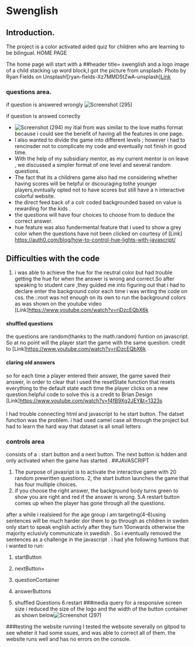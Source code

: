 
# Swenglish
## Introduction.
The project  is  a color activated  aided quiz for children who are learning to be bilingual. 
HOME PAGE

The home page  will start with a 
##header 
title= swenglish
and a logo image of a child stacking up word block,I got the picture from unsplash:
Photo by Ryan Fields on Unsplash![ryan-fields-Xz7MMD5tZwA-unsplash][Link](https://user-images.githubusercontent.com/83753891/130231263-6183ac84-2b5b-4b4e-bbd7-c5223407a5fe.jpg)
### questions area.
 if question is answered wrongly
 ![Screenshot (295)](https://user-images.githubusercontent.com/83753891/130901580-b5a860fe-421f-4857-9381-56340cea213c.png)

 if question is answed correctly
 
* ![Screenshot (294)](https://user-images.githubusercontent.com/83753891/130901089-49e2a192-0f18-45e6-9d74-456fe3054fba.png)
my itial from was similar to the love maths format because i could see the benefit of having all the features in one page.
* I also wanted to divide the game into different levels ; however i had to rencinsder not to complicate my code and eventually not finish in good time.
* With the help of my subsidiary mentor, as my current mentor is on leave , we discussed a simpler format of one level and several random questions.
* The fact that its a childrens game also had me considering whether having scores will be helpful or dscouraging tothe younger players,evntually opted not to have scores but still have a n interactive colorful website.
 * the direct feed back of a colr coded backgrounded based on value  is rewarding for the kids .
 * the questions will have four choices to choose from  to deduce the correct answer.
 * hue feature was also fundermental feature that i used to show a grey color when the questions have not been clicked on courtesy of [Link] https://auth0.com/blog/how-to-control-hue-lights-with-javascript/
 ## Difficulties with the code
 1. i was able to achieve the hue for the neutral color but had trouble getting the hue for when the answer is wrong  and correct.So after speaking to student care ,they guided me into  figuring out that i had to declare enter the background color each time i was writing the code on css. the ::root was not enough on its own to run the background colors as was shown on the youtube video [Link]https://www.youtube.com/watch?v=riDzcEQbX6k
 #### shuffled questions
 the questions are random(thanks to the math.random) funtion on javascript. So at no point will the player start  the game with the same question. credit to [Link]https://www.youtube.com/watch?v=riDzcEQbX6k
 #### claring old answers
 so for each time a player entered their answer, the game saved their answer, in order to clear that i used the resetState function that resets everything to the default state each time the player clicks on a new question.helpful code to solve this is a credit to Brian Design [Link]https://www.youtube.com/watch?v=f4fB9Xg2JEY&t=1323s
 ####
I had trouble connecting html and javascript to he start button. The datset function was the problem. i had used camel case all through the project but had to learn the hard way that dataset is all small letters 
### controls area
consists of a :
start button and a next button.
The next button is hdden and only activated when the game has started .
##JAVASCRIPT
1. The purpose of javasript is to activate the interactive game with 20 random prewritten questions.
2, the start button launches the game that has four multiple choices.
3. if you choose the right answer, the background body turns green to show you are right and red if the answer is wrong.
5.A restart button comes up when the player has gone through all the questions.


after a while i realsieed for the age group i am targeting(4-6)using sentences will be much harder dor them to go through as children in swden only start to speak english activly after they turn 10onwards otherwise the majority eclusivly communicate in swedish . So i eventually removed the sentences as a challenge 
in  the javascript . i had yhe following funtions that i wanted to run:
1. startButton

2.  nextButton=

3. questionContainer

4. answerButtons

5. shuffled Questions
6.restart
###media query
for a responsive screen size i reduced the size of the logo 
and the width of the button container as shown below![Screenshot (297)](https://user-images.githubusercontent.com/83753891/130902095-b75cdf85-8a63-47a2-b838-057408390ccb.png)

###testing the website running
I tested the websote severally on gitpod to see wheter it had some ssues, and was able to correct all of them.
the website runs well and has no errors on the console.
